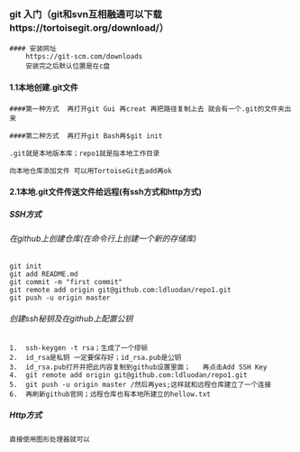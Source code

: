 ### git 入门（git和svn互相融通可以下载https://tortoisegit.org/download/）

```
#### 安装网址
    https://git-scm.com/downloads
    安装完之后默认位置是在c盘
```
#### 1.1本地创建.git文件
```
####第一种方式  再打开git Gui 再creat 再把路径复制上去 就会有一个.git的文件夹出来
```

```
####第二种方式  再打开git Bash再$git init
```


```
.git就是本地版本库；repo1就是指本地工作目录
```


```
向本地仓库添加文件 可以用TortoiseGit去add再ok
```
#### 2.1本地.git文件传送文件给远程(有ssh方式和http方式)

##### SSH方式

###### 在github上创建仓库(在命令行上创建一个新的存储库)

```
git init
git add README.md
git commit -m "first commit"
git remote add origin git@github.com:ldluodan/repo1.git
git push -u origin master
```

###### 创建ssh秘钥及在github上配置公钥 

```
1.  ssh-keygen -t rsa；生成了一个缪顿
2.  id_rsa是私钥 一定要保存好；id_rsa.pub是公钥
3.  id_rsa.pub打开并把此内容复制到github设置里面；   再点击Add SSH Key
4.  git remote add origin git@github.com:ldluodan/repo1.git
5.  git push -u origin master /然后再yes;这样就和远程仓库建立了一个连接
6.  再刷新github官网；远程仓库也有本地所建立的hellow.txt
```

##### Http方式


```
直接使用图形处理器就可以
```

